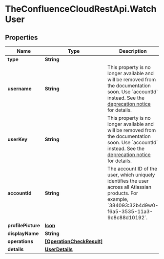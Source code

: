 # TheConfluenceCloudRestApi.WatchUser

## Properties
Name | Type | Description | Notes
------------ | ------------- | ------------- | -------------
**type** | **String** |  | 
**username** | **String** | This property is no longer available and will be removed from the documentation soon. Use &#x60;accountId&#x60; instead. See the [deprecation notice](/cloud/confluence/deprecation-notice-user-privacy-api-migration-guide/) for details. | [optional] 
**userKey** | **String** | This property is no longer available and will be removed from the documentation soon. Use &#x60;accountId&#x60; instead. See the [deprecation notice](/cloud/confluence/deprecation-notice-user-privacy-api-migration-guide/) for details. | [optional] 
**accountId** | **String** | The account ID of the user, which uniquely identifies the user across all Atlassian products. For example, &#x60;384093:32b4d9w0-f6a5-3535-11a3-9c8c88d10192&#x60;. | 
**profilePicture** | [**Icon**](Icon.md) |  | 
**displayName** | **String** |  | 
**operations** | [**[OperationCheckResult]**](OperationCheckResult.md) |  | 
**details** | [**UserDetails**](UserDetails.md) |  | 
